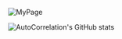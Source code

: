 ![MyPage](https://autocorrelation.github.io/)

![AutoCorrelation's GitHub stats](https://github-readme-stats.vercel.app/api?username=AutoCorrelation&show_icons=true&theme=tokyonight)
